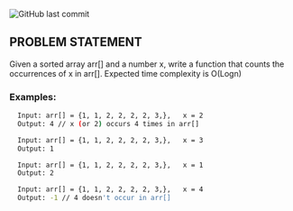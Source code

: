 ![GitHub last commit](https://img.shields.io/github/last-commit/charlesgalwyn/DSA-Problems?style=for-the-badge)
## PROBLEM STATEMENT
Given a sorted array arr[] and a number x, write a function that counts the occurrences of x in arr[]. Expected time complexity is O(Logn) 

### Examples: 

```bash
  Input: arr[] = {1, 1, 2, 2, 2, 2, 3,},   x = 2
  Output: 4 // x (or 2) occurs 4 times in arr[]

  Input: arr[] = {1, 1, 2, 2, 2, 2, 3,},   x = 3
  Output: 1 

  Input: arr[] = {1, 1, 2, 2, 2, 2, 3,},   x = 1
  Output: 2 

  Input: arr[] = {1, 1, 2, 2, 2, 2, 3,},   x = 4
  Output: -1 // 4 doesn't occur in arr[] 
  ```
